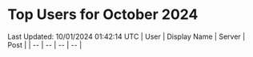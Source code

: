 # Top Users for October 2024
Last Updated: 10/01/2024 01:42:14 UTC
| User | Display Name | Server | Post |
| -- | -- | -- | -- |
